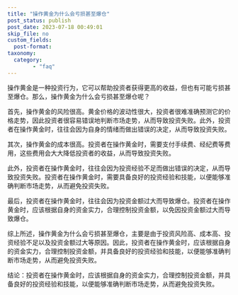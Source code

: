 ```yaml
---
title: "操作黄金为什么会亏损甚至爆仓"
post_status: publish
post_date: 2023-07-18 00:49:01
skip_file: no
custom_fields: 
  post-format: 
taxonomy:
  category:
        - "faq"
---
```


操作黄金是一种投资行为，它可以帮助投资者获得更高的收益，但也有可能亏损甚至爆仓。那么，操作黄金为什么会亏损甚至爆仓呢？

首先，操作黄金的风险很高。黄金价格的波动性很大，投资者很难准确预测它的价格走势，因此投资者很容易错误地判断市场走势，从而导致投资失败。此外，投资者在操作黄金时，往往会因为自身的情绪而做出错误的决定，从而导致投资失败。

其次，操作黄金的成本很高。投资者在操作黄金时，需要支付手续费、经纪费等费用，这些费用会大大降低投资者的收益，从而导致投资失败。

此外，投资者在操作黄金时，往往会因为投资经验不足而做出错误的决定，从而导致投资失败。投资者在操作黄金时，需要具备良好的投资经验和技能，以便能够准确判断市场走势，从而避免投资失败。

最后，投资者在操作黄金时，往往会因为投资金额过大而导致爆仓。投资者在操作黄金时，应该根据自身的资金实力，合理控制投资金额，以免因投资金额过大而导致爆仓。

综上所述，操作黄金为什么会亏损甚至爆仓，主要是由于投资风险高、成本高、投资经验不足以及投资金额过大等原因。因此，投资者在操作黄金时，应该根据自身的资金实力，合理控制投资金额，并具备良好的投资经验和技能，以便能够准确判断市场走势，从而避免投资失败。

结论：投资者在操作黄金时，应该根据自身的资金实力，合理控制投资金额，并具备良好的投资经验和技能，以便能够准确判断市场走势，从而避免投资失败。
